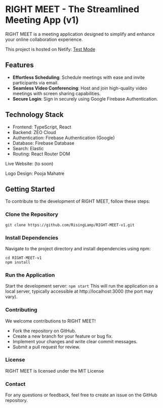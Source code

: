 # RIGHT MEET - The Streamlined Meeting App (v1)

RIGHT MEET is a meeting application designed to simplify and enhance your online collaboration experience.

This project is hosted on Netify: [Test Mode](https://right-meet.netlify.app)
## Features

- **Effortless Scheduling**: Schedule meetings with ease and invite participants via email.
- **Seamless Video Conferencing**: Host and join high-quality video meetings with screen sharing capabilities.
- **Secure Login**: Sign in securely using Google Firebase Authentication.

## Technology Stack

- Frontend: TypeScript, React
- Backend: ZEO Cloud
- Authentication: Firebase Authentication (Google)
- Database: Firebase Database
- Search: Elastic
- Routing: React Router DOM

Live Website: (to soon)

Logo Design: Pooja Mahatre

## Getting Started

To contribute to the development of RIGHT MEET, follow these steps:

### Clone the Repository

```
git clone https://github.com/RisingLamp/RIGHT-MEET-v1.git 
```
### Install Dependencies
Navigate to the project directory and install dependencies using npm:

```
cd RIGHT-MEET-v1
npm install
````

### Run the Application

Start the development server: 
``` npm start ```
This will run the application on a local server, typically accessible at http://localhost:3000 (the port may vary).

### Contributing

We welcome contributions to RIGHT MEET!

- Fork the repository on GitHub.
- Create a new branch for your feature or bug fix.
- Implement your changes and write clear commit messages.
- Submit a pull request for review.

### License
RIGHT MEET is licensed under the MIT License

### Contact
For any questions or feedback, feel free to create an issue on the GitHub repository.








